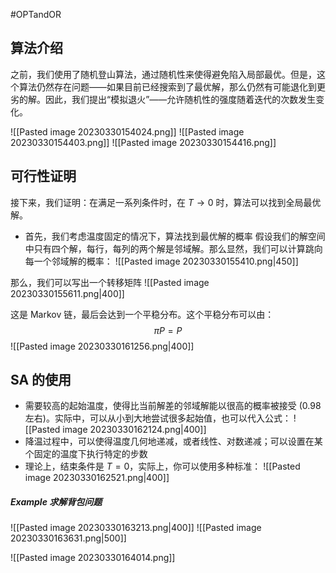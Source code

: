#OPTandOR 

## 算法介绍

之前，我们使用了随机登山算法，通过随机性来使得避免陷入局部最优。但是，这个算法仍然存在问题——如果目前已经搜索到了最优解，那么仍然有可能退化到更劣的解。因此，我们提出“模拟退火”——允许随机性的强度随着迭代的次数发生变化。

![[Pasted image 20230330154024.png]]
![[Pasted image 20230330154403.png]]
![[Pasted image 20230330154416.png]]

## 可行性证明

接下来，我们证明：在满足一系列条件时，在 $T \rightarrow 0$ 时，算法可以找到全局最优解。

- 首先，我们考虑温度固定的情况下，算法找到最优解的概率
假设我们的解空间中只有四个解，每行，每列的两个解是邻域解。那么显然，我们可以计算跳向每一个邻域解的概率：
![[Pasted image 20230330155410.png|450]]

那么，我们可以写出一个转移矩阵
![[Pasted image 20230330155611.png|400]]

这是 Markov 链，最后会达到一个平稳分布。这个平稳分布可以由：
$$
\pi P = P
$$
![[Pasted image 20230330161256.png|400]]

## SA 的使用
- 需要较高的起始温度，使得比当前解差的邻域解能以很高的概率被接受 (0.98 左右)。实际中，可以从小到大地尝试很多起始值，也可以代入公式：
  ![[Pasted image 20230330162124.png|400]]
- 降温过程中，可以使得温度几何地递减，或者线性、对数递减；可以设置在某个固定的温度下执行特定的步数
- 理论上，结束条件是 $T=0$，实际上，你可以使用多种标准：
![[Pasted image 20230330162521.png|400]]

##### Example 求解背包问题
![[Pasted image 20230330163213.png|400]]
![[Pasted image 20230330163631.png|500]]



![[Pasted image 20230330164014.png]]

